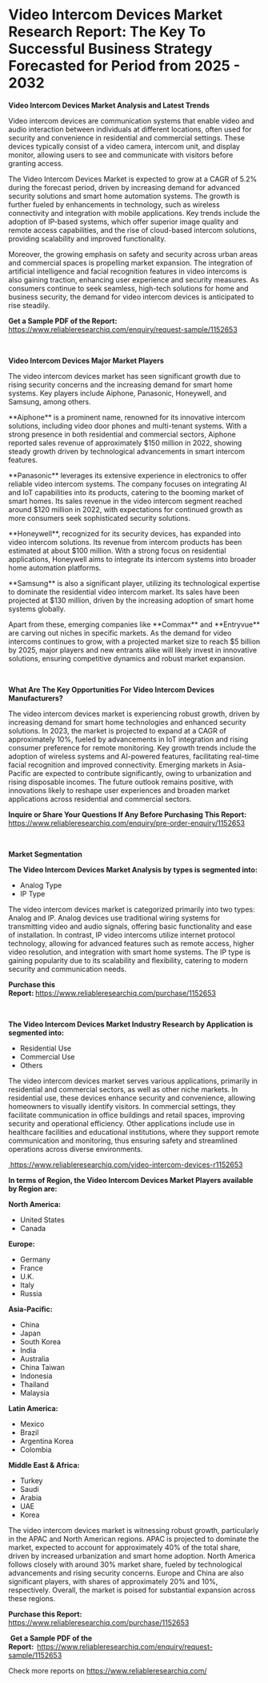 <p><h1>Video Intercom Devices Market Research Report: The Key To Successful Business Strategy Forecasted for Period from 2025 - 2032</h1></p><p><strong>Video Intercom Devices Market Analysis and Latest Trends</strong></p>
<p><p>Video intercom devices are communication systems that enable video and audio interaction between individuals at different locations, often used for security and convenience in residential and commercial settings. These devices typically consist of a video camera, intercom unit, and display monitor, allowing users to see and communicate with visitors before granting access.</p><p>The Video Intercom Devices Market is expected to grow at a CAGR of 5.2% during the forecast period, driven by increasing demand for advanced security solutions and smart home automation systems. The growth is further fueled by enhancements in technology, such as wireless connectivity and integration with mobile applications. Key trends include the adoption of IP-based systems, which offer superior image quality and remote access capabilities, and the rise of cloud-based intercom solutions, providing scalability and improved functionality.</p><p>Moreover, the growing emphasis on safety and security across urban areas and commercial spaces is propelling market expansion. The integration of artificial intelligence and facial recognition features in video intercoms is also gaining traction, enhancing user experience and security measures. As consumers continue to seek seamless, high-tech solutions for home and business security, the demand for video intercom devices is anticipated to rise steadily.</p></p>
<p><strong>Get a Sample PDF of the Report:&nbsp;</strong> <a href="https://www.reliableresearchiq.com/enquiry/request-sample/1152653?utm_campaign=2277&utm_medium=2&utm_source=Github&utm_content=ia&utm_term=08042025&utm_id=video-intercom-devices">https://www.reliableresearchiq.com/enquiry/request-sample/1152653</a></p>
<p>&nbsp;</p>
<p><strong>Video Intercom Devices Major Market Players</strong></p>
<p><p>The video intercom devices market has seen significant growth due to rising security concerns and the increasing demand for smart home systems. Key players include Aiphone, Panasonic, Honeywell, and Samsung, among others.</p><p>**Aiphone** is a prominent name, renowned for its innovative intercom solutions, including video door phones and multi-tenant systems. With a strong presence in both residential and commercial sectors, Aiphone reported sales revenue of approximately $150 million in 2022, showing steady growth driven by technological advancements in smart intercom features.</p><p>**Panasonic** leverages its extensive experience in electronics to offer reliable video intercom systems. The company focuses on integrating AI and IoT capabilities into its products, catering to the booming market of smart homes. Its sales revenue in the video intercom segment reached around $120 million in 2022, with expectations for continued growth as more consumers seek sophisticated security solutions.</p><p>**Honeywell**, recognized for its security devices, has expanded into video intercom solutions. Its revenue from intercom products has been estimated at about $100 million. With a strong focus on residential applications, Honeywell aims to integrate its intercom systems into broader home automation platforms.</p><p>**Samsung** is also a significant player, utilizing its technological expertise to dominate the residential video intercom market. Its sales have been projected at $130 million, driven by the increasing adoption of smart home systems globally.</p><p>Apart from these, emerging companies like **Commax** and **Entryvue** are carving out niches in specific markets. As the demand for video intercoms continues to grow, with a projected market size to reach $5 billion by 2025, major players and new entrants alike will likely invest in innovative solutions, ensuring competitive dynamics and robust market expansion.</p></p>
<p>&nbsp;</p>
<p><strong>What Are The Key Opportunities For Video Intercom Devices Manufacturers?</strong></p>
<p><p>The video intercom devices market is experiencing robust growth, driven by increasing demand for smart home technologies and enhanced security solutions. In 2023, the market is projected to expand at a CAGR of approximately 10%, fueled by advancements in IoT integration and rising consumer preference for remote monitoring. Key growth trends include the adoption of wireless systems and AI-powered features, facilitating real-time facial recognition and improved connectivity. Emerging markets in Asia-Pacific are expected to contribute significantly, owing to urbanization and rising disposable incomes. The future outlook remains positive, with innovations likely to reshape user experiences and broaden market applications across residential and commercial sectors.</p></p>
<p><strong>Inquire or Share Your Questions If Any Before Purchasing This Report:</strong> <a href="https://www.reliableresearchiq.com/enquiry/pre-order-enquiry/1152653?utm_campaign=2277&utm_medium=2&utm_source=Github&utm_content=ia&utm_term=08042025&utm_id=video-intercom-devices">https://www.reliableresearchiq.com/enquiry/pre-order-enquiry/1152653</a></p>
<p>&nbsp;</p>
<p><strong>Market Segmentation</strong></p>
<p><strong>The Video Intercom Devices Market Analysis by types is segmented into:</strong></p>
<p><ul><li>Analog Type</li><li>IP Type</li></ul></p>
<p><p>The video intercom devices market is categorized primarily into two types: Analog and IP. Analog devices use traditional wiring systems for transmitting video and audio signals, offering basic functionality and ease of installation. In contrast, IP video intercoms utilize internet protocol technology, allowing for advanced features such as remote access, higher video resolution, and integration with smart home systems. The IP type is gaining popularity due to its scalability and flexibility, catering to modern security and communication needs.</p></p>
<p><strong>Purchase this Report:&nbsp;</strong><a href="https://www.reliableresearchiq.com/purchase/1152653?utm_campaign=2277&utm_medium=2&utm_source=Github&utm_content=ia&utm_term=08042025&utm_id=video-intercom-devices">https://www.reliableresearchiq.com/purchase/1152653</a></p>
<p>&nbsp;</p>
<p><strong>The Video Intercom Devices Market Industry Research by Application is segmented into:</strong></p>
<p><ul><li>Residential Use</li><li>Commercial Use</li><li>Others</li></ul></p>
<p><p>The video intercom devices market serves various applications, primarily in residential and commercial sectors, as well as other niche markets. In residential use, these devices enhance security and convenience, allowing homeowners to visually identify visitors. In commercial settings, they facilitate communication in office buildings and retail spaces, improving security and operational efficiency. Other applications include use in healthcare facilities and educational institutions, where they support remote communication and monitoring, thus ensuring safety and streamlined operations across diverse environments.</p></p>
<p><a href="https://www.reliableresearchiq.com/video-intercom-devices-r1152653?utm_campaign=2277&utm_medium=2&utm_source=Github&utm_content=ia&utm_term=08042025&utm_id=video-intercom-devices">&nbsp;https://www.reliableresearchiq.com/video-intercom-devices-r1152653</a></p>
<p><strong>In terms of Region, the Video Intercom Devices Market Players available by Region are:</strong></p>
<p>
    <p> <strong> North America: </strong>
        <ul>
            <li>United States</li>
            <li>Canada</li>
        </ul>
        </p> 
    <p> <strong> Europe: </strong>
        <ul>
            <li>Germany</li>
            <li>France</li>
            <li>U.K.</li>
            <li>Italy</li>
            <li>Russia</li>
        </ul>
        </p> 
    <p> <strong> Asia-Pacific: </strong>
        <ul>
            <li>China</li>
            <li>Japan</li>
            <li>South Korea</li>
            <li>India</li>
            <li>Australia</li>
            <li>China Taiwan</li>
            <li>Indonesia</li>
            <li>Thailand</li>
            <li>Malaysia</li>
        </ul>
        </p> 
    <p> <strong> Latin America: </strong>
        <ul>
            <li>Mexico</li>
            <li>Brazil</li>
            <li>Argentina Korea</li>
            <li>Colombia</li>
        </ul>
        </p> 
    <p> <strong> Middle East & Africa: </strong>
        <ul>
            <li>Turkey</li>
            <li>Saudi</li>
            <li>Arabia</li>
            <li>UAE</li>
            <li>Korea</li>
        </ul>
    </p>
    </p>
<p><p>The video intercom devices market is witnessing robust growth, particularly in the APAC and North American regions. APAC is projected to dominate the market, expected to account for approximately 40% of the total share, driven by increased urbanization and smart home adoption. North America follows closely with around 30% market share, fueled by technological advancements and rising security concerns. Europe and China are also significant players, with shares of approximately 20% and 10%, respectively. Overall, the market is poised for substantial expansion across these regions.</p></p>
<p><strong>Purchase this Report: </strong><a href="https://www.reliableresearchiq.com/purchase/1152653?utm_campaign=2277&utm_medium=2&utm_source=Github&utm_content=ia&utm_term=08042025&utm_id=video-intercom-devices">https://www.reliableresearchiq.com/purchase/1152653</a></p>
<p>&nbsp;<strong>Get a Sample PDF of the Report:&nbsp;&nbsp;</strong><a href="https://www.reliableresearchiq.com/enquiry/request-sample/1152653?utm_campaign=2277&utm_medium=2&utm_source=Github&utm_content=ia&utm_term=08042025&utm_id=video-intercom-devices">https://www.reliableresearchiq.com/enquiry/request-sample/1152653</a></p>
<p><strong></strong></p>
<p>Check more reports on <a href="https://www.reliableresearchiq.com/?utm_campaign=2277&utm_medium=2&utm_source=Github&utm_content=ia&utm_term=08042025&utm_id=video-intercom-devices">https://www.reliableresearchiq.com/</a></p>